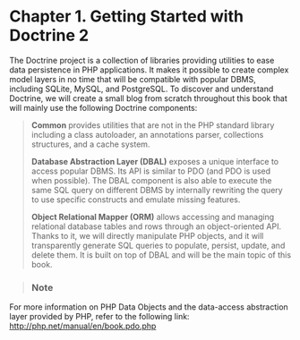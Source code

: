 # Chapter 1. Getting Started with Doctrine 2
The Doctrine project is a collection of libraries providing utilities to ease data persistence in PHP applications. It makes it possible to create complex model layers in no time that will be compatible with popular DBMS, including SQLite, MySQL, and PostgreSQL. To discover and understand Doctrine, we will create a small blog from scratch throughout this book that will mainly use the following Doctrine components:

> **Common** provides utilities that are not in the PHP standard library including a class autoloader, an annotations parser, collections structures, and a cache system.
>
> **Database Abstraction Layer (DBAL)** exposes a unique interface to access popular DBMS. Its API is similar to PDO (and PDO is used when possible). The DBAL component is also able to execute the same SQL query on different DBMS by internally rewriting the query to use specific constructs and emulate missing features.
>
> **Object Relational Mapper (ORM)** allows accessing and managing relational database tables and rows through an object-oriented API. Thanks to it, we will directly manipulate PHP objects, and it will transparently generate SQL queries to populate, persist, update, and delete them. It is built on top of DBAL and will be the main topic of this book.

<!-- -->

> ### Note
For more information on PHP Data Objects and the data-access abstraction layer provided by PHP, refer to the following link: http://php.net/manual/en/book.pdo.php
